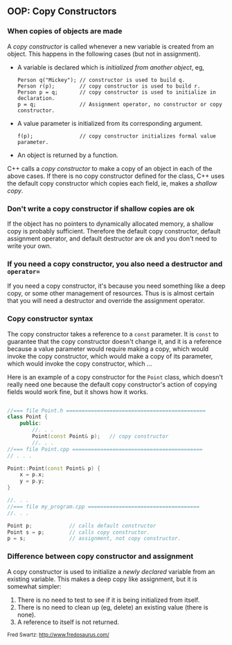 ## OOP: Copy Constructors

### When copies of objects are made

A *copy constructor* is called whenever a new variable is created from an object. This happens in
the following cases (but not in assignment).

  - A variable is declared which is *initialized from another object*, eg,
    
    ``` fragment
    Person q("Mickey"); // constructor is used to build q.
    Person r(p);        // copy constructor is used to build r.
    Person p = q;       // copy constructor is used to initialize in declaration.
    p = q;              // Assignment operator, no constructor or copy constructor.
    ```

  - A value parameter is initialized from its corresponding argument.
    
    ``` fragment
    f(p);               // copy constructor initializes formal value parameter.
    ```

  - An object is returned by a function.

C++ calls a *copy constructor* to make a copy of an object in each of the above cases. If there is
no copy constructor defined for the class, C++ uses the default copy constructor which copies each
field, ie, makes a *shallow copy*.

### Don't write a copy constructor if shallow copies are ok

If the object has no pointers to dynamically allocated memory, a shallow copy is probably
sufficient. Therefore the default copy constructor, default assignment operator, and default
destructor are ok and you don't need to write your own.

### If you need a copy constructor, you also need a destructor and `operator=`

If you need a copy constructor, it's because you need something like a deep copy, or some other
management of resources. Thus is is almost certain that you will need a destructor and override the
assignment operator.

### Copy constructor syntax

The copy constructor takes a reference to a `const` parameter. It is `const` to guarantee that the
copy constructor doesn't change it, and it is a reference because a value parameter would require
making a copy, which would invoke the copy constructor, which would make a copy of its parameter,
which would invoke the copy constructor, which ...

Here is an example of a copy constructor for the `Point` class, which doesn't really need one because
the default copy constructor's action of copying fields would work fine, but it shows how it works.

```cpp

//=== file Point.h =============================================
class Point {
    public:
        //. . .
        Point(const Point& p);   // copy constructor
        //. . .
//=== file Point.cpp ==========================================
// . . .

Point::Point(const Point& p) {
    x = p.x;
    y = p.y;
}

//. . .
//=== file my_program.cpp ====================================
//. . .

Point p;            // calls default constructor
Point s = p;        // calls copy constructor.
p = s;              // assignment, not copy constructor.

```

### Difference between copy constructor and assignment

A copy constructor is used to initialize a *newly declared* variable from an existing variable. This
makes a deep copy like assignment, but it is somewhat simpler:

1.  There is no need to test to see if it is being initialized from itself.
2.  There is no need to clean up (eg, delete) an existing value (there is none).
3.  A reference to itself is not returned.


<sub>Fred Swartz: http://www.fredosaurus.com/</sub>
